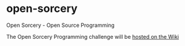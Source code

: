 # open-sorcery
Open Sorcery - Open Source Programming

The Open Sorcery Programming challenge will be [hosted on the Wiki](https://github.com/codefest17/open-sorcery/wiki)
